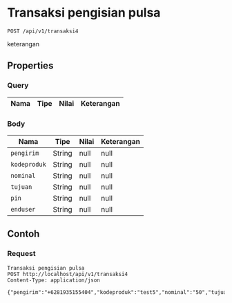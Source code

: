 # Transaksi pengisian pulsa
```http
POST /api/v1/transaksi4
```
keterangan
## Properties
### Query
Nama | Tipe | Nilai | Keterangan
--- | --- | --- | ---
### Body
Nama | Tipe | Nilai | Keterangan
--- | --- | --- | ---
<code>pengirim</code> | String | null | null
<code>kodeproduk</code> | String | null | null
<code>nominal</code> | String | null | null
<code>tujuan</code> | String | null | null
<code>pin</code> | String | null | null
<code>enduser</code> | String | null | null
## Contoh
### Request
```http
Transaksi pengisian pulsa
POST http://localhost/api/v1/transaksi4
Content-Type: application/json

{"pengirim":"+6281935155404","kodeproduk":"test5","nominal":"50","tujuan":"087758437457","pin":"1234","enduser":"087758437457"}
```
